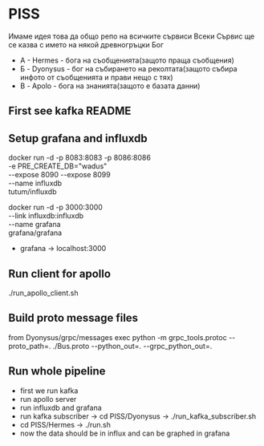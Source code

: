 # PISS

Имаме идея това да общо репо на всичките сървиси
Всеки Сървис ще се казва с името на някой древногръцки Бог

* A - Hermes - бога на съобщенията(защото праща съобщения)
* Б - Dyonysus - бог на събирането на реколтата(защото събира инфото от съобщенията и прави нещо с тях)
* В - Apolo - бога на знанията(защото е базата данни)

## First see kafka README

## Setup grafana and influxdb

docker run -d -p 8083:8083 -p 8086:8086 \
  -e PRE_CREATE_DB="wadus" \
  --expose 8090 --expose 8099 \
  --name influxdb \
  tutum/influxdb

docker run -d -p 3000:3000 \
  --link influxdb:influxdb \
  --name grafana \
  grafana/grafana

* grafana -> localhost:3000

## Run client for apollo
./run_apollo_client.sh

## Build proto message files
from Dyonysus/grpc/messages exec
python -m grpc_tools.protoc --proto_path=. ./Bus.proto --python_out=. --grpc_python_out=.

## Run whole pipeline
* first we run kafka
* run apollo server
* run influxdb and grafana
* run kafka subscriber -> cd PISS/Dyonysus -> ./run_kafka_subscriber.sh
* cd PISS/Hermes -> ./run.sh
* now the data should be in influx and can be graphed in grafana